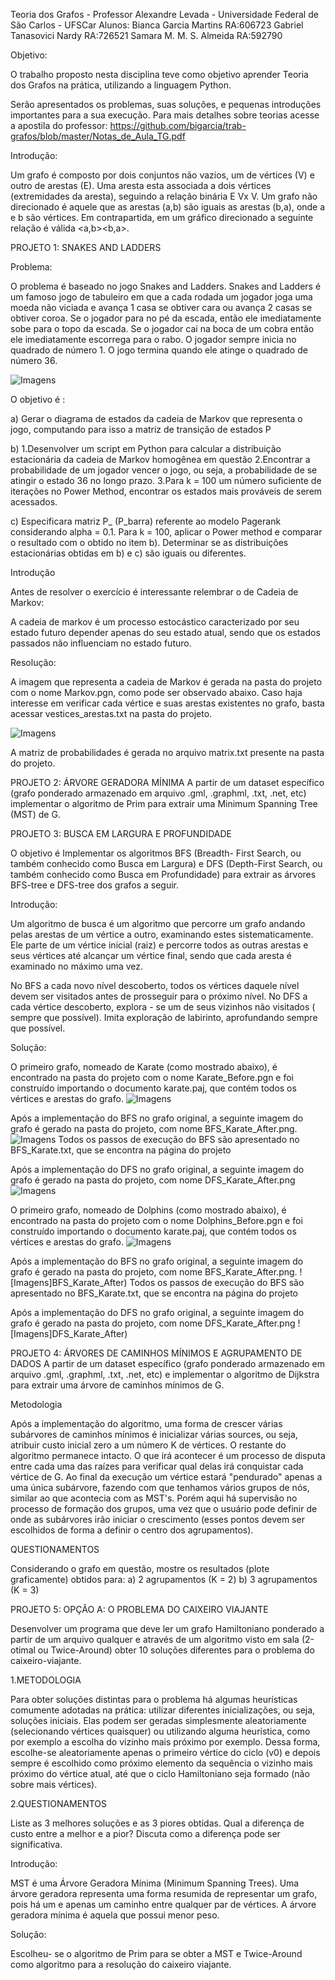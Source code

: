 Teoria dos Grafos - Professor Alexandre Levada - Universidade Federal de São Carlos - UFSCar
Alunos:
Bianca Garcia Martins RA:606723
Gabriel Tanasovici Nardy RA:726521
Samara M. M. S. Almeida RA:592790

Objetivo:

O trabalho proposto nesta disciplina teve como objetivo aprender Teoria dos Grafos na prática, utilizando a linguagem Python.

Serão apresentados os problemas, suas soluções, e pequenas introduções importantes para a sua execução. Para mais detalhes sobre teorias acesse a apostila do professor:
https://github.com/bigarcia/trab-grafos/blob/master/Notas_de_Aula_TG.pdf

Introdução:

Um grafo é composto por dois conjuntos não vazios, um de vértices (V) e outro de arestas (E). Uma aresta esta associada a dois vértices (extremidades da aresta), seguindo a relação binária E Vx V.
Um grafo não direcionado é aquele que as arestas (a,b) são iguais as arestas (b,a), onde a e b são vértices. Em contrapartida, em um gráfico direcionado  a seguinte relação é válida <a,b><b,a>.


PROJETO 1: SNAKES AND LADDERS

Problema:

O problema é baseado no jogo Snakes and Ladders.
Snakes and Ladders é um famoso jogo de tabuleiro em que a cada rodada um jogador joga uma moeda não viciada e avança 1 casa se obtiver cara ou avança 2 casas se obtiver coroa. Se o jogador para no pé da escada, então ele imediatamente sobe para o topo da escada. Se o jogador cai na boca de um cobra então ele imediatamente escorrega para o rabo. O jogador sempre inicia no quadrado de número 1. O jogo termina quando ele atinge o quadrado de número 36.

![Imagens](snakeladders)

O objetivo é :

a)
Gerar o diagrama de estados da cadeia de Markov que representa o jogo, computando para isso a matriz de transição de estados P

b)
1.Desenvolver um script em Python para calcular a distribuição estacionária da cadeia de Markov homogênea em questão
2.Encontrar  a probabilidade de um jogador vencer o jogo, ou seja, a probabilidade de se atingir o estado 36 no longo prazo.
3.Para k = 100 um número suficiente de iterações no Power Method, encontrar os estados mais prováveis de serem acessados.

c)
Especificara matriz P_ (P_barra) referente ao modelo Pagerank considerando alpha = 0.1. 
Para k = 100, aplicar o Power method e comparar o resultado com o obtido no item b). 
Determinar se as distribuições estacionárias obtidas em b) e c) são iguais ou diferentes.

Introdução

Antes de resolver o exercício é interessante relembrar o  de Cadeia de Markov:

A cadeia de markov é um processo estocástico caracterizado por seu estado futuro depender apenas do seu estado atual, sendo que os estados passados não influenciam no estado futuro. 


Resolução:

A imagem que representa a cadeia de Markov é gerada na pasta do projeto com o nome Markov.pgn, como pode ser observado abaixo. Caso haja interesse em verificar cada vértice e suas arestas existentes no grafo, basta acessar vestices_arestas.txt na pasta do projeto.

![Imagens](Markov)

A matriz de probabilidades é gerada no arquivo matrix.txt presente na pasta do projeto.


PROJETO 2: ÁRVORE GERADORA MÍNIMA
A partir de um dataset específico (grafo ponderado armazenado em arquivo .gml, .graphml, .txt, .net, etc) implementar o algoritmo de Prim para extrair uma Minimum Spanning Tree (MST) de G.


PROJETO 3: BUSCA EM LARGURA E PROFUNDIDADE

O objetivo é Implementar os algoritmos BFS (Breadth- First Search, ou também conhecido como Busca em Largura) e DFS (Depth-First Search, ou também conhecido como Busca em Profundidade)  para extrair as árvores BFS-tree e DFS-tree dos grafos a seguir.

Introdução:

Um algoritmo de busca é um algoritmo que percorre um grafo andando pelas arestas de um vértice a outro, examinando estes sistematicamente. Ele parte de um vértice inicial (raiz) e percorre todos as outras arestas e seus vértices até alcançar um vértice final, sendo que cada aresta é examinado no máximo uma vez.

No BFS a cada novo nível descoberto, todos os vértices daquele nível devem ser visitados antes de prosseguir para o próximo nível.
No DFS  a cada vértice descoberto, explora - se um de seus vizinhos não visitados ( sempre que possível). Imita exploração de labirinto, aprofundando sempre que possível.

Solução:

O primeiro grafo, nomeado de Karate (como mostrado abaixo), é encontrado na pasta do projeto com o nome Karate_Before.pgn e foi construído importando o documento karate.paj, que contém todos os vértices e arestas do grafo.
![Imagens](Karate_Before)

Após a implementação do BFS no grafo original, a seguinte imagem do grafo é gerado na pasta do projeto, com nome BFS_Karate_After.png.
![Imagens](Karate_After)
Todos os passos de execução do BFS são apresentado no BFS_Karate.txt, que se encontra na página do projeto

Após a implementação do DFS no grafo original, a seguinte imagem do grafo é gerado na pasta do projeto, com nome DFS_Karate_After.png
![Imagens](DFS_Karate_After)

O primeiro grafo, nomeado de Dolphins (como mostrado abaixo), é encontrado na pasta do projeto com o nome Dolphins_Before.pgn e foi construído importando o documento karate.paj, que contém todos os vértices e arestas do grafo.
![Imagens](Dolphins_Before)

Após a implementação do BFS no grafo original, a seguinte imagem do grafo é gerado na pasta do projeto, com nome BFS_Karate_After.png.
![Imagens]BFS_Karate_After)
Todos os passos de execução do BFS são apresentado no BFS_Karate.txt, que se encontra na página do projeto

Após a implementação do DFS no grafo original, a seguinte imagem do grafo é gerado na pasta do projeto, com nome DFS_Karate_After.png
![Imagens]DFS_Karate_After)

PROJETO 4: ÁRVORES DE CAMINHOS MÍNIMOS E AGRUPAMENTO DE DADOS
A partir de um dataset específico (grafo ponderado armazenado em arquivo .gml, .graphml, .txt, .net, etc) e implementar o algoritmo de Dijkstra para extrair uma árvore de caminhos mínimos de G.

Metodologia

Após a implementação do algoritmo, uma forma de crescer várias subárvores de caminhos mínimos é inicializar várias sources, ou seja, atribuir custo inicial zero a um número K de vértices. O restante do algoritmo permanece intacto. O que irá acontecer é um processo de disputa entre cada uma das raízes para verificar qual delas irá conquistar cada vértice de G. Ao final da execução um vértice estará "pendurado" apenas a uma única subárvore, fazendo com que tenhamos vários grupos de nós, similar ao que acontecia com as MST's. Porém aqui há supervisão no processo de formação dos grupos, uma vez que o usuário pode definir de onde as subárvores irão iniciar o crescimento (esses pontos devem ser escolhidos de forma a definir o centro dos agrupamentos).

QUESTIONAMENTOS

Considerando o grafo em questão, mostre os resultados (plote graficamente) obtidos para:
a) 2 agrupamentos (K = 2) 
b) 3 agrupamentos (K = 3)



PROJETO 5: OPÇÃO A: O PROBLEMA DO CAIXEIRO VIAJANTE

Desenvolver um programa que deve ler um grafo Hamiltoniano ponderado a partir de um arquivo qualquer e através de um algoritmo visto em sala (2-otimal ou Twice-Around) obter 10 soluções diferentes para o problema do caixeiro-viajante.

1.METODOLOGIA

Para obter soluções distintas para o problema há algumas heurísticas comumente adotadas na prática: utilizar diferentes inicializações, ou seja, soluções iniciais. Elas podem ser geradas simplesmente aleatoriamente (selecionando vértices quaisquer) ou utilizando alguma heurística, como por exemplo a escolha do vizinho mais próximo por exemplo. Dessa forma, escolhe-se aleatoriamente apenas o primeiro vértice do ciclo (v0) e depois sempre é escolhido como próximo elemento da sequência o vizinho mais próximo do vértice atual, até que o ciclo Hamiltoniano seja formado (não sobre mais vértices). 

2.QUESTIONAMENTOS

Liste as 3 melhores soluções e as 3 piores obtidas. Qual a diferença de custo entre a melhor e a pior? Discuta como a diferença pode ser significativa.

Introdução:

MST é uma Árvore Geradora Mínima (Minimum Spanning Trees). Uma árvore geradora representa uma forma resumida de representar um grafo, pois há um e apenas um caminho entre qualquer par de vértices. A árvore geradora mínima é aquela que possui menor peso.

Solução:

Escolheu- se o algoritmo de Prim para se obter a MST e Twice-Around como algoritmo para a resolução do caixeiro viajante.
